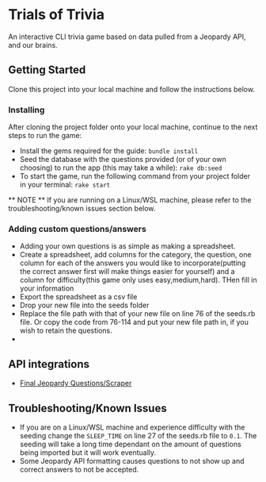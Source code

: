 # Trials of Trivia

An interactive CLI trivia game based on data pulled from a Jeopardy API, and our brains.

## Getting Started
Clone this project into your local machine and follow the instructions below.

### Installing
After cloning the project folder onto your local machine, continue to the next steps to run the game:

- Install the gems required for the guide: `bundle install`
- Seed the database with the questions provided (or of your own choosing) to run the app (this may take a while): `rake db:seed`
- To start the game, run the following command from your project folder in your terminal: `rake start`

** NOTE ** If you are running on a Linux/WSL machine, please refer to the troubleshooting/known issues section below.

### Adding custom questions/answers
- Adding your own questions is as simple as making a spreadsheet. 
- Create a spreadsheet, add columns for the category, the question, one column for each of the answers you would like to incorporate(putting the correct answer first will make things easier for yourself) and a column for difficulty(this game only uses easy,medium,hard). THen fill in your information
- Export the spreadsheet as a csv file
- Drop your new file into the seeds folder
- Replace the file path with that of your new file on line 76 of the seeds.rb file. Or copy the code from 76-114 and put your new file path in, if you wish to retain the questions.
- 


## API integrations

- [Final Jeopardy Questions/Scraper](https://jservice.io/api)


## Troubleshooting/Known Issues
- If you are on a Linux/WSL machine and experience difficulty with the seeding change the `SLEEP_TIME` on line 27 of the seeds.rb file to `0.1`. The seeding will take a long time dependant on the amount of questions being imported but it will work eventually. 
- Some Jeopardy API formatting causes questions to not show up and correct answers to not be accepted. 


